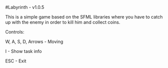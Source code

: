 #Labyrinth - v1.0.5

This is a simple game based on the SFML libraries where you have to catch up with the enemy in order to kill him and collect coins.

Controls:

W, A, S, D, Arrows - Moving

I - Show task info

ESC - Exit
